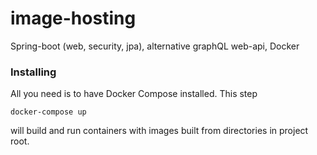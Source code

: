 # image-hosting
Spring-boot (web, security, jpa), alternative graphQL web-api, Docker

### Installing

All you need is to have Docker Compose installed.
This step
```
docker-compose up
```
will build and run containers with images built from directories in project root.
